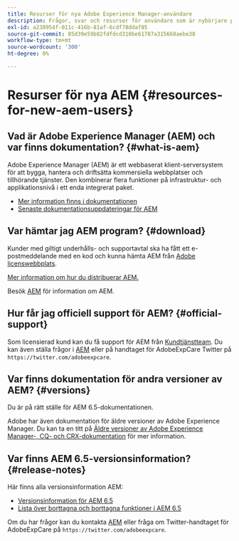```yaml
---
title: Resurser för nya Adobe Experience Manager-användare
description: Frågor, svar och resurser för användare som är nybörjare på Adobe Experience Manager
exl-id: a238954f-011c-416b-81af-6cdf78ddaf85
source-git-commit: 85d39e59b82fdfdcd310be61787a315668aebe38
workflow-type: tm+mt
source-wordcount: '300'
ht-degree: 0%

---
```


# Resurser för nya AEM {#resources-for-new-aem-users}

## Vad är Adobe Experience Manager (AEM) och var finns dokumentation? {#what-is-aem}

Adobe Experience Manager (AEM) är ett webbaserat klient-serversystem för att bygga, hantera och driftsätta kommersiella webbplatser och tillhörande tjänster. Den kombinerar flera funktioner på infrastruktur- och applikationsnivå i ett enda integrerat paket.

* [Mer information finns i dokumentationen](/help/sites-deploying/home.md)
* [Senaste dokumentationsuppdateringar för AEM](https://experienceleague.adobe.com/docs/experience-manager-release-information/aem-release-updates/doc-updates/documentation-updates.html?lang=en)

## Var hämtar jag AEM program? {#download}

Kunder med giltigt underhålls- och supportavtal ska ha fått ett e-postmeddelande med en kod och kunna hämta AEM från [Adobe licenswebbplats](https://licensing.adobe.com/).

[Mer information om hur du distribuerar AEM.](/help/sites-deploying/home.md)

Besök [AEM](https://experienceleague.adobe.com/docs/experience-manager-release-information/aem-release-updates/aem-releases-updates.html?lang=en) för information om AEM.

## Hur får jag officiell support för AEM? {#official-support}

Som licensierad kund kan du få support för AEM från [Kundtjänstteam](https://experienceleague.adobe.com/?support-solution=General#support). Du kan även ställa frågor i [AEM](https://experienceleaguecommunities.adobe.com:443/t5/adobe-experience-manager/ct-p/adobe-experience-manager-community) eller på handtaget för AdobeExpCare Twitter på `https://twitter.com/adobeexpcare`.

## Var finns dokumentation för andra versioner av AEM? {#versions}

Du är på rätt ställe för AEM 6.5-dokumentationen.

Adobe har även dokumentation för äldre versioner av Adobe Experience Manager. Du kan ta en titt på [Äldre versioner av Adobe Experience Manager-, CQ- och CRX-dokumentation](https://experienceleague.adobe.com/docs/experience-manager-release-information/aem-release-updates/previous-updates/aem-previous-versions.html) för mer information.

## Var finns AEM 6.5-versionsinformation? {#release-notes}

Här finns alla versionsinformation AEM:

* [Versionsinformation för AEM 6.5](/help/release-notes/home.md)
* [Lista över borttagna och borttagna funktioner i AEM 6.5](/help/release-notes/deprecated-removed-features.md)

Om du har frågor kan du kontakta [AEM](https://help-forums.adobe.com/content/adobeforums/en/experience-manager-forum/adobe-experience-manager.html) eller fråga om Twitter-handtaget för AdobeExpCare på `https://twitter.com/adobeexpcare`.
